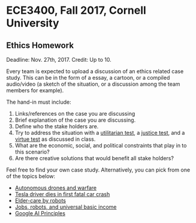 # ECE3400, Fall 2017, Cornell University

## Ethics Homework

Deadline: Nov. 27th, 2017.
Credit: Up to 10.

Every team is expected to upload a discussion of an ethics related case study. This can be in the form of a essay, a cartoon, or a compiled audio/video (a sketch of the situation, or a discussion among the team members for example). 

The hand-in must include:
1. Links/references on the case you are discussing
2. Brief explanation of the case you are discussing.
3. Define who the stake holders are.
4. Try to address the situation with a [utilitarian test](https://www.ethicsops.com/best-outcomes-test), a [justice test](https://www.ethicsops.com/justice-test), and a [virtue test](https://www.ethicsops.com/blank-3) as discussed in class.
5. What are the economic, social, and political constraints that play in to this scenario?
6. Are there creative solutions that would benefit all stake holders?

Feel free to find your own case study. Alternatively, you can pick from one of the topics below:

* [Autonomous drones and warfare](https://www.nato.int/docu/review/2017/Also-in-2017/autonomous-military-drones-no-longer-science-fiction/EN/index.htm)
* [Tesla driver dies in first fatal car crash](https://www.theguardian.com/technology/2016/jun/30/tesla-autopilot-death-self-driving-car-elon-musk)
* [Elder-care by robots](http://www.businessinsider.com/japan-developing-carebots-for-elderly-care-2015-11)
* [Jobs, robots, and universal basic income](https://www.wired.com/story/men-will-lost-the-most-jobs-to-robots/)
* [Google AI Principles](https://www.blog.google/technology/ai/ai-principles/)
